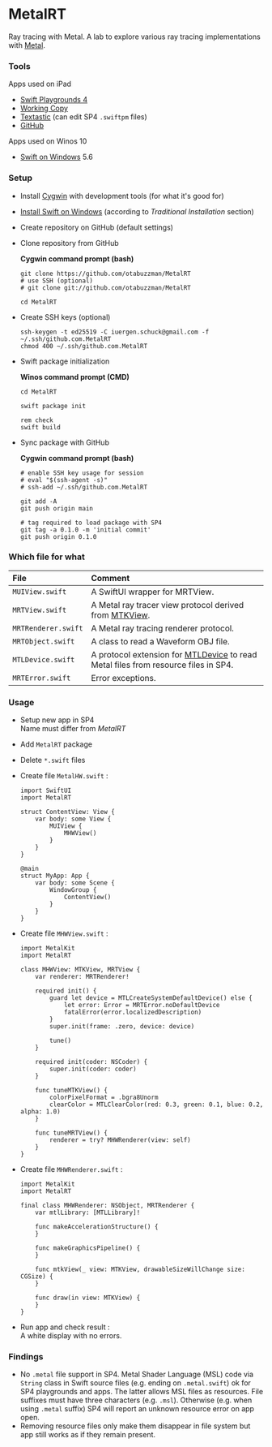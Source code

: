 # MetalRT
Ray tracing with Metal. A lab to explore various ray tracing implementations with [Metal](https://developer.apple.com/metal/).

### Tools
Apps used on iPad
- [Swift Playgrounds 4](https://apps.apple.com/de/app/swift-playgrounds/id908519492)
- [Working Copy](https://workingcopyapp.com/)
- [Textastic](https://www.textasticapp.com/) (can edit SP4 `.swiftpm` files)
- [GitHub](https://apps.apple.com/us/app/github/id1477376905)

Apps used on Winos 10
- [Swift on Windows](https://www.swift.org/blog/swift-on-windows/) 5.6

### Setup
- Install [Cygwin](https://cygwin.com/install.html) with development tools (for what it's good for)
- [Install Swift on Windows](https://www.swift.org/getting-started/) (according to *Traditional Installation* section)
- Create repository on GitHub (default settings)
- Clone repository from GitHub

  **Cygwin command prompt (bash)**
  ```
  git clone https://github.com/otabuzzman/MetalRT
  # use SSH (optional)
  # git clone git://github.com/otabuzzman/MetalRT

  cd MetalRT
  ```
- Create SSH keys (optional)
  ```
  ssh-keygen -t ed25519 -C iuergen.schuck@gmail.com -f ~/.ssh/github.com.MetalRT
  chmod 400 ~/.ssh/github.com.MetalRT
  ```
- Swift package initialization

  **Winos command prompt (CMD)**
  ```
  cd MetalRT

  swift package init

  rem check
  swift build
  ```
- Sync package with GitHub

  **Cygwin command prompt (bash)**
  ```
  # enable SSH key usage for session
  # eval "$(ssh-agent -s)"
  # ssh-add ~/.ssh/github.com.MetalRT

  git add -A
  git push origin main

  # tag required to load package with SP4
  git tag -a 0.1.0 -m 'initial commit'
  git push origin 0.1.0
  ```

### Which file for what
|File|Comment|
|:---|:------|
|`MUIView.swift`|A SwiftUI wrapper for MRTView.|
|`MRTView.swift`|A Metal ray tracer view protocol derived from [MTKView](https://developer.apple.com/documentation/metalkit/mtkview).|
|`MRTRenderer.swift`|A Metal ray tracing renderer protocol.|
|`MRTObject.swift`|A class to read a Waveform OBJ file.|
|`MTLDevice.swift`|A protocol extension for [MTLDevice](https://developer.apple.com/documentation/metal/mtldevice) to read Metal files from resource files in SP4.|
|`MRTError.swift`|Error exceptions.|

### Usage
- Setup new app in SP4<br>
  Name must differ from _MetalRT_
- Add `MetalRT` package
- Delete `*.swift` files
- Create file `MetalHW.swift` :

  ```
  import SwiftUI
  import MetalRT

  struct ContentView: View {
      var body: some View {
          MUIView {
              MHWView()
          }
      }
  }

  @main
  struct MyApp: App {
      var body: some Scene {
          WindowGroup {
              ContentView()
          }
      }
  }
  ```
- Create file `MHWView.swift` :

  ```
  import MetalKit
  import MetalRT

  class MHWView: MTKView, MRTView {
      var renderer: MRTRenderer!

      required init() {
          guard let device = MTLCreateSystemDefaultDevice() else {
              let error: Error = MRTError.noDefaultDevice
              fatalError(error.localizedDescription)
          }
          super.init(frame: .zero, device: device)

          tune()
      }

      required init(coder: NSCoder) {
          super.init(coder: coder)
      }

      func tuneMTKView() {
          colorPixelFormat = .bgra8Unorm
          clearColor = MTLClearColor(red: 0.3, green: 0.1, blue: 0.2, alpha: 1.0)
      }

      func tuneMRTView() {
          renderer = try? MHWRenderer(view: self)
      }
  }
  ```
- Create file `MHWRenderer.swift` :

  ```
  import MetalKit
  import MetalRT

  final class MHWRenderer: NSObject, MRTRenderer {
      var mtlLibrary: [MTLLibrary]!

      func makeAccelerationStructure() {
      }

      func makeGraphicsPipeline() {
      }

      func mtkView(_ view: MTKView, drawableSizeWillChange size: CGSize) {
      }

      func draw(in view: MTKView) {
      }
  }
  ```
- Run app and check result :<br>
  A white display with no errors.

### Findings
- No `.metal` file support in SP4. Metal Shader Language (MSL) code via `String` class in Swift source files (e.g. ending on `.metal.swift`) ok for SP4 playgrounds and apps. The latter allows MSL files as resources. File suffixes must have three characters (e.g. `.msl`). Otherwise (e.g. when using `.metal` suffix) SP4 will report an unknown resource error on app open.
- Removing resource files only make them disappear in file system but app still works as if they remain present.
